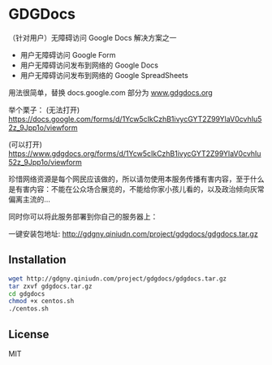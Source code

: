GDGDocs
=========

（针对用户）无障碍访问 Google Docs 解决方案之一

  - 用户无障碍访问 Google Form
  - 用户无障碍访问发布到网络的 Google Docs
  - 用户无障碍访问发布到网络的 Google SpreadSheets

用法很简单，替换 docs.google.com 部分为 www.gdgdocs.org

举个栗子：
(无法打开) 
https://docs.google.com/forms/d/1Ycw5cIkCzhB1ivycGYT2Z99YlaV0cvhIu52z_9Jpp1o/viewform 

(可以打开)
https://www.gdgdocs.org/forms/d/1Ycw5cIkCzhB1ivycGYT2Z99YlaV0cvhIu52z_9Jpp1o/viewform 

珍惜网络资源是每个网民应该做的，所以请勿使用本服务传播有害内容，至于什么是有害内容：不能在公众场合展览的，不能给你家小孩儿看的，以及政治倾向灰常偏离主流的…

同时你可以将此服务部署到你自己的服务器上：

一键安装包地址:  http://gdgny.qiniudn.com/project/gdgdocs/gdgdocs.tar.gz 

Installation
--------------

```sh
wget http://gdgny.qiniudn.com/project/gdgdocs/gdgdocs.tar.gz
tar zxvf gdgdocs.tar.gz
cd gdgdocs
chmod +x centos.sh
./centos.sh
```

License
----

MIT
